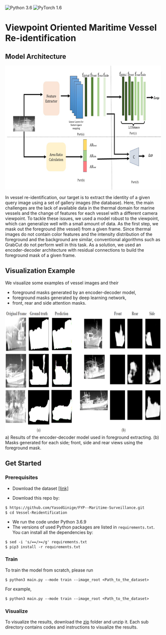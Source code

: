 ![Python 3.6](https://img.shields.io/badge/Python-3.6-green.svg)
![PyTorch 1.6](https://img.shields.io/badge/PyTorch-1.6-blue.svg)
# Viewpoint Oriented Maritime Vessel Re-identification

## Model Architecture
<div align="center">
    <img src="/images/Fig4.jpg" width="800" height="400" alt="reid model"/>
</div>

In vessel re-identification, our target is to extract the identity of a given query image using a set of gallery images (the database). Here, the main challenges are the lack of available data in the thermal domain for marine vessels and the change of features for each vessel with a different camera viewpoint. To tackle these issues, we used a model robust to the viewpoint, which can generalize well with a small amount of data. As the first step, we mask out the foreground (the vessel) from a given frame. Since thermal images do not contain color features and the intensity distribution of the foreground and the background are similar, conventional algorithms such as GrabCut do not perform well in this task. As a solution, we used an encoder-decoder architecture with residual connections to build the foreground mask of a given frame.

## Visualization Example
We visualize some examples of vessel images and their
- foreground masks generated by an encoder-decoder model,
- foreground masks generated by deep learning network,
- front, rear and side attention masks.
  
<div align="center">
    <img src="/images/enc_dec_out_com.PNG" width="800" height="400" alt="encoder model output"/>
</div>
a) Results of the encoder-decoder model used in foreground extracting. (b) Masks generated for each side; front, side and rear views using the foreground mask.

## Get Started
### Prerequisites
- Download the dataset [[link]](https://drive.google.com/drive/folders/1ocKS8lRjAa0u1lVKcoW-3WSiHPLy1z2r) </br>

- Download this repo by:
```
$ https://github.com/YasodGinige/FYP--Maritime-Surveillance.git
$ cd Vessel-Reidentification
```
- We run the code under Python 3.6.9
- The versions of used Python packages are listed in `requirements.txt`. You can install all the dependencies by:
```
$ sed -i 's/==/>=/g' requirements.txt
$ pip3 install -r requirements.txt
```
### Train
To train the model from scratch, please run
```
$ python3 main.py --mode train --image_root <Path_to_the_dataset>
```
For example,
```
$ python3 main.py --mode train --image_root <Path_to_the_dataset>
```

### Visualize
To visualize the results, download the [zip](https://drive.google.com/drive/folders/1WprvPfG_ReYYT7k50zsee4oRoMOT4rid?usp=drive_link) folder and unzip it. Each sub directory contains codes and instructions to visualize the results.
